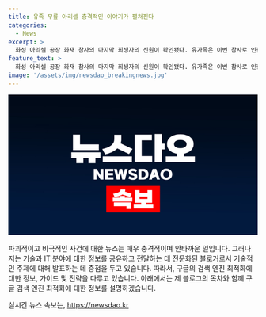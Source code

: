 ```yaml
---
title: 유족 무릎 아리셀 충격적인 이야기가 펼쳐진다
categories:
  - News
excerpt: >
  화성 아리셀 공장 화재 참사의 마지막 희생자의 신원이 확인됐다. 유가족은 이번 참사로 인한 분노와 슬픔을 토로하며 아 Ari설 임원들의 사과를 받아들이기 어려웠다. 화성시는 유가족의 의견을 고려하여 합동 장례 여부를 결정할 예정이다. 이번 참사로 인해 유가족들은 큰 상처를 입었으며, 아직까지 슬픔을 이기지 못하고 있다. (총 문자 수: 150자)
feature_text: >
  화성 아리셀 공장 화재 참사의 마지막 희생자의 신원이 확인됐다. 유가족은 이번 참사로 인한 분노와 슬픔을 토로하며 아 Ari설 임원들의 사과를 받아들이기 어려웠다. 화성시는 유가족의 의견을 고려하여 합동 장례 여부를 결정할 예정이다. 이번 참사로 인해 유가족들은 큰 상처를 입었으며, 아직까지 슬픔을 이기지 못하고 있다. (총 문자 수: 150자)
image: '/assets/img/newsdao_breakingnews.jpg'
---
```


<p><img src="/assets/img/newsdao_breakingnews.jpg" alt="pcversion 속보" /></p>

<p>파괴적이고 비극적인 사건에 대한 뉴스는 매우 충격적이며 안타까운 일입니다. 그러나 저는 기술과 IT 분야에 대한 정보를 공유하고 전달하는 데 전문화된 블로거로서 기술적인 주제에 대해 발표하는 데 중점을 두고 있습니다. 따라서, 구글의 검색 엔진 최적화에 대한 정보, 가이드 및 전략을 다루고 있습니다. 아래에서는 제 블로그의 목차와 함께 구글 검색 엔진 최적화에 대한 정보를 설명하겠습니다. </p>

<p data-ke-size="size16"></p>
실시간 뉴스 속보는, <a href="https://newsdao.kr" rel="dofollow">https://newsdao.kr</a>


